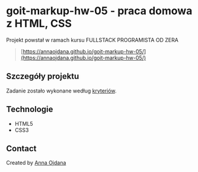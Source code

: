 # goit-markup-hw-05 - praca domowa z HTML, CSS

Projekt powstał w ramach kursu FULLSTACK PROGRAMISTA OD ZERA
> [https://annaojdana.github.io/goit-markup-hw-05/](https://annaojdana.github.io/goit-markup-hw-05/)

## Szczegóły projektu

Zadanie zostało wykonane według [kryteriów](https://github.com/goitacademy/html-css-homework/blob/master/5-animation/README.pl.md). 

## Technologie
- HTML5
- CSS3

## Contact
Created by [Anna Ojdana](https://pl.linkedin.com/in/anna-ojdana-104b05225) 



